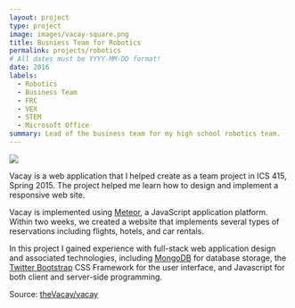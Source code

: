 ```yaml
---
layout: project
type: project
image: images/vacay-square.png
title: Busniess Team for Robotics 
permalink: projects/robotics
# All dates must be YYYY-MM-DD format!
date: 2016
labels:
  - Robotics
  - Business Team 
  - FRC
  - VEX
  - STEM
  - Microsoft Office 
summary: Lead of the business team for my high school robotics team. 
---
```


<img class="ui medium right floated rounded image" src="../images/vacay-home-page.png">

Vacay is a web application that I helped create as a team project in ICS 415, Spring 2015. The project helped me learn how to design and implement a responsive web site.

Vacay is implemented using [Meteor](http://meteor.com), a JavaScript application platform. Within two weeks, we created a website that implements several types of reservations including flights, hotels, and car rentals.

In this project I gained experience with full-stack web application design and associated technologies, including [MongoDB](http://mongodb.com) for database storage, the [Twitter Bootstrap](http://getbootstrap.com/) CSS Framework for the user interface, and Javascript for both client and server-side programming. 
 
Source: <a href="https://github.com/theVacay/vacay"><i class="large github icon"></i>theVacay/vacay</a>
